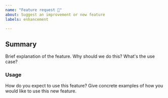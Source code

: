 ```yaml
---
name: "Feature request 🚀"
about: Suggest an improvement or new feature
labels: enhancement

---
```


## Summary
Brief explanation of the feature.
Why should we do this? What's the use case?

### Usage
How do you expect to use this feature?
Give concrete examples of how you would like to use this new feature.
